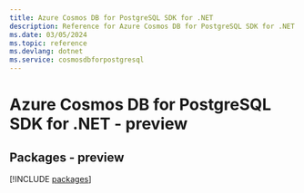 ```yaml
---
title: Azure Cosmos DB for PostgreSQL SDK for .NET
description: Reference for Azure Cosmos DB for PostgreSQL SDK for .NET
ms.date: 03/05/2024
ms.topic: reference
ms.devlang: dotnet
ms.service: cosmosdbforpostgresql
---
```

# Azure Cosmos DB for PostgreSQL SDK for .NET - preview
## Packages - preview
[!INCLUDE [packages](cosmos-db-for-postgresql-index.md)]